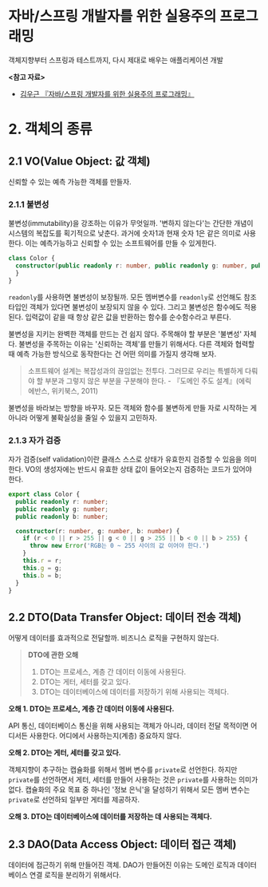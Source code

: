 # 자바/스프링 개발자를 위한 실용주의 프로그래밍

객체지향부터 스프링과 테스트까지, 다시 제대로 배우는 애플리케이션 개발

**<참고 자료>**

* [김우근 『자바/스프링 개발자를 위한 실용주의 프로그래밍』](https://product.kyobobook.co.kr/detail/S000213447953)

# 2. 객체의 종류

## 2.1 VO(Value Object: 값 객체)

신뢰할 수 있는 예측 가능한 객체를 만들자.

### 2.1.1 불변성

불변성(immutability)을 강조하는 이유가 무엇일까. '변하지 않는다'는 간단한 개념이 시스템의 복잡도를 획기적으로 낮춘다. 과거에 숫자1과 현재 숫자 1은 같은 의미로 사용한다.
이는 예측가능하고 신뢰할 수 있는 소프트웨어를 만들 수 있게한다.

```typescript
class Color {
  constructor(public readonly r: number, public readonly g: number, public readonly b: number) {
  }
}
```

`readonly`를 사용하면 불변성이 보장될까. 모든 멤버변수를 `readonly`로 선언해도 참조 타입인 객체가 있다면 불변성이 보장되지 않을 수 있다. 그리고 불변성은 함수에도 적용된다.
입력값이 같을 때 항상 같은 값을 반환하는 함수를 순수함수라고 부른다.

불변성을 지키는 완벽한 객체를 만드는 건 쉽지 않다. 주목해야 할 부분은 '불변성' 자체다. 불변성을 주목하는 이유는 '신뢰하는 객체'를 만들기 위해서다.
다른 객체와 협력할 때 예측 가능한 방식으로 동작한다는 건 어떤 의미를 가질지 생각해 보자.

> 소프트웨어 설계는 복잡성과의 끊임없는 전투다. 그러므로 우리는 특별하게 다뤄야 할 부분과 그렇지 않은 부분을 구분해야 한다. - 『도메인 주도 설계』(에릭 에반스, 위키북스, 2011)

불변성을 바라보는 방향을 바꾸자. 모든 객체와 함수를 불변하게 만들 자로 시작하는 게 아니라 어떻게 불확실성을 줄일 수 있을지 고민하자.

### 2.1.3 자가 검증

자가 검증(self validation)이란 클래스 스스로 상태가 유효한지 검증할 수 있음을 의미한다. VO의 생성자에는 반드시 유효한 상태 값이 들어오는지 검증하는 코드가 있어야 한다.

```typescript
export class Color {
  public readonly r: number;
  public readonly g: number;
  public readonly b: number;

  constructor(r: number, g: number, b: number) {
    if (r < 0 || r > 255 || g < 0 || g > 255 || b < 0 || b > 255) {
      throw new Error('RGB는 0 ~ 255 사이의 값 이어야 한다.')
    }
    this.r = r;
    this.g = g;
    this.b = b;
  }
}
```

## 2.2 DTO(Data Transfer Object: 데이터 전송 객체)

어떻게 데이터를 효과적으로 전달할까. 비즈니스 로직을 구현하지 않는다.

> **DTO에 관한 오해**
>
> 1. DTO는 프로세스, 계층 간 데이터 이동에 사용된다.
> 2. DTO는 게터, 세터를 갖고 있다.
> 3. DTO는 데이터베이스에 데이터를 저장하기 위해 사용되는 객체다.

**오해 1. DTO는 프로세스, 계층 간 데이터 이동에 사용된다.**

API 통신, 데이터베이스 통신을 위해 사용되는 객체가 아니라, 데이터 전달 목적이면 어디서든 사용한다. 어디에서 사용하는지(계층) 중요하지 않다.

**오해 2. DTO는 게터, 세터를 갖고 있다.**

객체지향이 추구하는 캡슐화를 위해서 멤버 변수를 `private`로 선언한다. 하지만 `private`를 선언하면서 게터, 세터를 만들어 사용하는 것은 `private`를 사용하는 의미가 없다.
캡슐화의 주요 목표 중 하나인 '정보 은닉'을 달성하기 위해서 모든 멤버 변수는 `private`로 선언하되 일부만 게터를 제공하자.

**오해 3. DTO는 데이터베이스에 데이터를 저장하는 데 사용되는 객체다.**

## 2.3 DAO(Data Access Object: 데이터 접근 객체)

데이터에 접근하기 위해 만들어진 객체. DAO가 만들어진 이유는 도메인 로직과 데이터베이스 연결 로직을 분리하기 위해서다.
